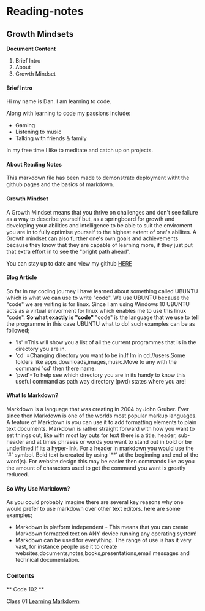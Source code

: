 # Reading-notes

## Growth Mindsets

**Document Content**

1. Brief Intro
2. About
3. Growth Mindset

#### Brief Intro
Hi my name is Dan. I am learning to code. 

Along with learning to code my passions include:
- Gaming
- Listening to music
- Talking with friends & family

In my free time I like to meditate and catch up on projects.

#### About Reading Notes
This markdown file has been made to demonstrate deployment witht the github pages and the basics of markdown.

#### Growth Mindset
A Growth Mindset means that you thrive on challenges and don't see failure as a way to describe yourself but, as a springboard for growth and developing your abilities and intelligence to be able to suit the enviroment you are in to fully optimise yourself to the highest extent of one's abilites. A Growth mindset can also further one's own goals and achievements because they know that they are capable of learning more, if they just put that extra effort in to see the "bright path ahead".

You can stay up to date and view my github [HERE](https://github.com/iTannnk)

#### Blog Article
So far in my coding journey i have learned about something called UBUNTU which is what we can use to write "code". We use UBUNTU because the "code" we are writing is for linux. Since I am using Windows 10 UBUNTU acts as a virtual enivorment for linux which enables me to use this linux "code". 
**So what exactly is "code"** 
"code" is the language that we use to tell the programme in this case UBUNTU what to do! such examples can be as followed; 
- 'ls' =This will show you a list of all the current programmes that is in the directory you are in.
- 'cd' =Changing directory you want to be in.If Im in cd://users.Some folders like apps,downloads,images,music.Move to any with the command 'cd' then there name.
- 'pwd'=To help see which directory you are in its handy to know this useful command as path way directory (pwd) states where you are!

#### What Is Markdown?
Markdown is a language that was creating in 2004 by John Gruber. Ever since then Markdown is one of the worlds most popular markup languages. A feature of Markdown is you can use it to add formatting elements to plain text documents. Markdown is rather straight forward with how you want to set things out, like with most lay outs for text there is a title, header, sub-header and at times phrases or words you want to stand out in bold or be underlined if its a hyper-link.
For a header in markdown you would use the '#' symbol. Bold text is created by using '**' at the beginning and end of the word(s). For website design this may be easier then commands like <head><head/> as you the amount of characters used to get the command you want is greatly reduced.

#### So Why Use Markdown?
 As you could probably imagine there are several key reasons why one would prefer to use markdown over other text editors. here are some examples;
- Markdown is platform independent - This means that you can create Markdown formatted text on ANY device running any operating system!
- Markdown can be used for everything. The range of use is has it very vast, for instance people use it to create websites,documents,notes,books,presentations,email messages and technical documentation.

### Contents 
** Code 102 **

Class 01 [Learning Markdown](https://github.com/iTannnk/Reading-notes/class102/class102-01)





 
